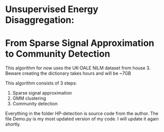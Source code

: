 # Unsupervised Energy Disaggregation:
# From Sparse Signal Approximation to Community Detection

This algorithm for now uses the UK-DALE NILM dataset from house 3.
Beware creating the dictionary takes hours and will be ~7GB

This algorithm consists of 3 steps:
  1) Sparse signal approximation
  2) GMM clustering
  3) Community detection

Everything in the folder HP-detection is source code from the author. The file Demo.py is my most updated version of my code. I will update it again shortly.
